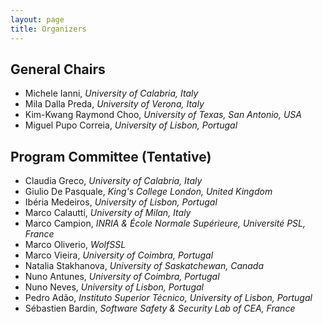 ```yaml
---
layout: page
title: Organizers
---
```


## General Chairs

- Michele Ianni, _University of Calabria, Italy_
- Mila Dalla Preda, _University of Verona, Italy_
- Kim-Kwang Raymond Choo, _University of Texas, San Antonio, USA_
- Miguel Pupo Correia, _University of Lisbon, Portugal_

## Program Committee (Tentative)
- Claudia Greco, _University of Calabria, Italy_
- Giulio De Pasquale, _King's College London, United Kingdom_
- Ibéria Medeiros, _University of Lisbon, Portugal_
- Marco Calautti, _University of Milan, Italy_
- Marco Campion, _INRIA & École Normale Supérieure, Université PSL, France_
- Marco Oliverio, _WolfSSL_
- Marco Vieira, _University of Coimbra, Portugal_
- Natalia Stakhanova, _University of Saskatchewan, Canada_
- Nuno Antunes, _University of Coimbra, Portugal_
- Nuno Neves, _University of Lisbon, Portugal_
- Pedro Adão, _Instituto Superior Técnico, University of Lisbon, Portugal_
- Sébastien Bardin, _Software Safety & Security Lab of CEA, France_
